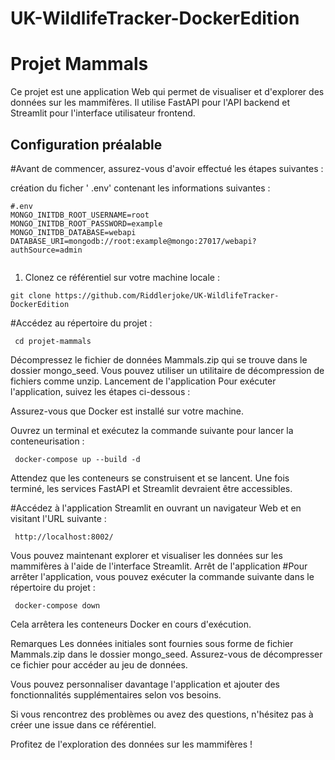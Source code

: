 # UK-WildlifeTracker-DockerEdition

# Projet Mammals

Ce projet est une application Web qui permet de visualiser et d'explorer des données sur les mammifères. Il utilise FastAPI pour l'API backend et Streamlit pour l'interface utilisateur frontend.

## Configuration préalable

#Avant de commencer, assurez-vous d'avoir effectué les étapes suivantes :

création du ficher ' .env' contenant les informations suivantes :
```
#.env  
MONGO_INITDB_ROOT_USERNAME=root
MONGO_INITDB_ROOT_PASSWORD=example
MONGO_INITDB_DATABASE=webapi
DATABASE_URI=mongodb://root:example@mongo:27017/webapi?authSource=admin


```
1. Clonez ce référentiel sur votre machine locale :

```
git clone https://github.com/Riddlerjoke/UK-WildlifeTracker-DockerEdition
```

#Accédez au répertoire du projet :
```
 cd projet-mammals
```

Décompressez le fichier de données Mammals.zip qui se trouve dans le dossier mongo_seed. Vous pouvez utiliser un utilitaire de décompression de fichiers comme unzip.
Lancement de l'application
Pour exécuter l'application, suivez les étapes ci-dessous :

Assurez-vous que Docker est installé sur votre machine.

Ouvrez un terminal et exécutez la commande suivante pour lancer la conteneurisation :
```
 docker-compose up --build -d
```
Attendez que les conteneurs se construisent et se lancent. Une fois terminé, les services FastAPI et Streamlit devraient être accessibles.

#Accédez à l'application Streamlit en ouvrant un navigateur Web et en visitant l'URL suivante :

```
 http://localhost:8002/
```

Vous pouvez maintenant explorer et visualiser les données sur les mammifères à l'aide de l'interface Streamlit.
Arrêt de l'application
#Pour arrêter l'application, vous pouvez exécuter la commande suivante dans le répertoire du projet :
```
 docker-compose down
```

Cela arrêtera les conteneurs Docker en cours d'exécution.

Remarques
Les données initiales sont fournies sous forme de fichier Mammals.zip dans le dossier mongo_seed. Assurez-vous de décompresser ce fichier pour accéder au jeu de données.

Vous pouvez personnaliser davantage l'application et ajouter des fonctionnalités supplémentaires selon vos besoins.

Si vous rencontrez des problèmes ou avez des questions, n'hésitez pas à créer une issue dans ce référentiel.

Profitez de l'exploration des données sur les mammifères !
